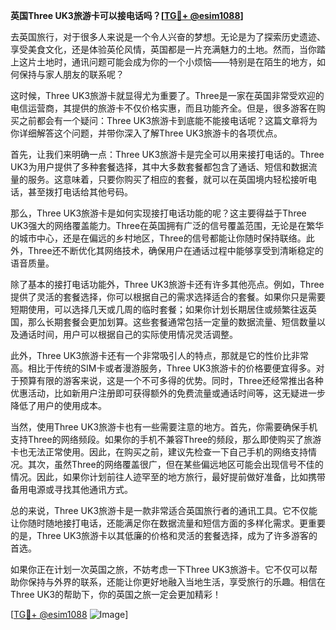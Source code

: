 **英国Three UK3旅游卡可以接电话吗？[[TG💪+ @esim1088](https://t.me/s/esim1088)]**

去英国旅行，对于很多人来说是一个令人兴奋的梦想。无论是为了探索历史遗迹、享受美食文化，还是体验英伦风情，英国都是一片充满魅力的土地。然而，当你踏上这片土地时，通讯问题可能会成为你的一个小烦恼——特别是在陌生的地方，如何保持与家人朋友的联系呢？

这时候，Three UK3旅游卡就显得尤为重要了。Three是一家在英国非常受欢迎的电信运营商，其提供的旅游卡不仅价格实惠，而且功能齐全。但是，很多游客在购买之前都会有一个疑问：Three UK3旅游卡到底能不能接电话呢？这篇文章将为你详细解答这个问题，并带你深入了解Three UK3旅游卡的各项优点。

首先，让我们来明确一点：Three UK3旅游卡是完全可以用来接打电话的。Three UK3为用户提供了多种套餐选择，其中大多数套餐都包含了通话、短信和数据流量的服务。这意味着，只要你购买了相应的套餐，就可以在英国境内轻松接听电话，甚至拨打电话给其他号码。

那么，Three UK3旅游卡是如何实现接打电话功能的呢？这主要得益于Three UK3强大的网络覆盖能力。Three在英国拥有广泛的信号覆盖范围，无论是在繁华的城市中心，还是在偏远的乡村地区，Three的信号都能让你随时保持联络。此外，Three还不断优化其网络技术，确保用户在通话过程中能够享受到清晰稳定的语音质量。

除了基本的接打电话功能外，Three UK3旅游卡还有许多其他亮点。例如，Three提供了灵活的套餐选择，你可以根据自己的需求选择适合的套餐。如果你只是需要短期使用，可以选择几天或几周的临时套餐；如果你计划长期居住或频繁往返英国，那么长期套餐会更加划算。这些套餐通常包括一定量的数据流量、短信数量以及通话时间，用户可以根据自己的实际使用情况灵活调整。

此外，Three UK3旅游卡还有一个非常吸引人的特点，那就是它的性价比非常高。相比于传统的SIM卡或者漫游服务，Three UK3旅游卡的价格要便宜得多。对于预算有限的游客来说，这是一个不可多得的优势。同时，Three还经常推出各种优惠活动，比如新用户注册即可获得额外的免费流量或通话时间等，这无疑进一步降低了用户的使用成本。

当然，使用Three UK3旅游卡也有一些需要注意的地方。首先，你需要确保手机支持Three的网络频段。如果你的手机不兼容Three的频段，那么即使购买了旅游卡也无法正常使用。因此，在购买之前，建议先检查一下自己手机的网络支持情况。其次，虽然Three的网络覆盖很广，但在某些偏远地区可能会出现信号不佳的情况。因此，如果你计划前往人迹罕至的地方旅行，最好提前做好准备，比如携带备用电源或寻找其他通讯方式。

总的来说，Three UK3旅游卡是一款非常适合英国旅行者的通讯工具。它不仅能让你随时随地接打电话，还能满足你在数据流量和短信方面的多样化需求。更重要的是，Three UK3旅游卡以其低廉的价格和灵活的套餐选择，成为了许多游客的首选。

如果你正在计划一次英国之旅，不妨考虑一下Three UK3旅游卡。它不仅可以帮助你保持与外界的联系，还能让你更好地融入当地生活，享受旅行的乐趣。相信在Three UK3的帮助下，你的英国之旅一定会更加精彩！

[[TG💪+ @esim1088](https://t.me/s/esim1088) ![Image](https://i.postimg.cc/4NQfJmqS/Snipaste-2025-05-13-00-14-12.png)]
